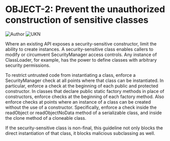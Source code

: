 # OBJECT-2: Prevent the unauthorized construction of sensitive classes
![Author](https://img.shields.io/badge/Author-Oracle-blue.svg)
![UKN](https://img.shields.io/badge/UKN-Robin.Peiremans-red.svg)


Where an existing API exposes a security-sensitive constructor, limit the ability to create instances. A security-sensitive class enables callers to modify or circumvent SecurityManager access controls. Any instance of ClassLoader, for example, has the power to define classes with arbitrary security permissions.

To restrict untrusted code from instantiating a class, enforce a SecurityManager check at all points where that class can be instantiated. In particular, enforce a check at the beginning of each public and protected constructor. In classes that declare public static factory methods in place of constructors, enforce checks at the beginning of each factory method. Also enforce checks at points where an instance of a class can be created without the use of a constructor. Specifically, enforce a check inside the readObject or readObjectNoData method of a serializable class, and inside the clone method of a cloneable class.

If the security-sensitive class is non-final, this guideline not only blocks the direct instantiation of that class, it blocks malicious subclassing as well.
